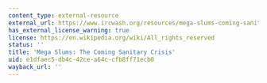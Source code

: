 ```yaml
---
content_type: external-resource
external_url: https://www.ircwash.org/resources/mega-slums-coming-sanitary-crisis
has_external_license_warning: true
license: https://en.wikipedia.org/wiki/All_rights_reserved
status: ''
title: 'Mega Slums: The Coming Sanitary Crisis'
uid: e1dfaec5-db4c-42ce-a64c-cfb8ff71ecb0
wayback_url: ''
---
```

